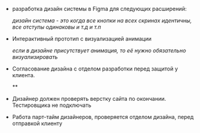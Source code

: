 - разработка дизайн системы в Figma для следующих расширений:
  
  *дизайн система - это когда все кнопки на всех скринах идентичны, все отступы одинаковы и т.д и т.п*
  
- Интерактивный прототип c визуализацией анимации
  
  *если в дизайне присутствует анимация, то её нужно обязательно визуализировать*
  
- Согласование дизайна с отделом разработки перед защитой у клиента.

  **
  
- Дизайнер должен проверять верстку сайта по окончании. Тестировщика не подключать
  
- Работа парт-тайм дизайнеров, проверяется отделом дизайна, перед отправкой клиенту
